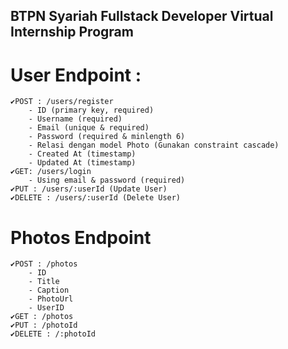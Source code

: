 ## BTPN Syariah Fullstack Developer Virtual Internship Program

# User Endpoint :

    ✔️POST : /users/register
        - ID (primary key, required)
        - Username (required)
        - Email (unique & required) 
        - Password (required & minlength 6)
        - Relasi dengan model Photo (Gunakan constraint cascade)
        - Created At (timestamp)
        - Updated At (timestamp)
    ✔️GET: /users/login
        - Using email & password (required)
    ✔️PUT : /users/:userId (Update User)
    ✔️DELETE : /users/:userId (Delete User)

# Photos Endpoint

    ✔️POST : /photos 
        - ID
        - Title
        - Caption
        - PhotoUrl
        - UserID
    ✔️GET : /photos
    ✔️PUT : /photoId
    ✔️DELETE : /:photoId